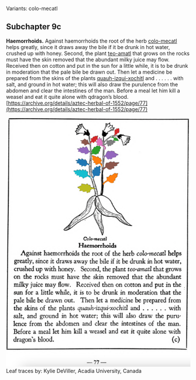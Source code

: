 Variants: colo-mecatl  

## Subchapter 9c  
**Haemorrhoids.** Against haemorrhoids the root of the herb [colo-mecatl](Colo-mecatl.md) helps greatly, since it draws away the bile if it be drunk in hot water, crushed up with honey. Second, the plant [teo-amatl](Teo-amatl.md) that grows on the rocks must have the skin removed that the abundant milky juice may flow. Received then on cotton and put in the sun for a little while, it is to be drunk in moderation that the pale bile be drawn out. Then let a medicine be prepared from the skins of the plants [quauh-izqui-xochitl](Quauh-izqui-xochitl.md) and . . . . . . with salt, and ground in hot water; this will also draw the purulence from the abdomen and clear the intestines of the man. Before a meal let him kill a weasel and eat it quite alone with qdragon’s blood.  
[https://archive.org/details/aztec-herbal-of-1552/page/77](https://archive.org/details/aztec-herbal-of-1552/page/77)  

![K_ID079_p077_01_Colo-mecatl.png](assets/K_ID079_p077_01_Colo-mecatl.png)  
Leaf traces by: Kylie DeViller, Acadia University, Canada  
